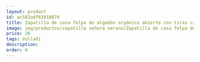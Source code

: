 ```yaml
---
layout: product
id: ac583adf63010074
title: Zapatilla de casa felpa de algodón orgánico abierta con tiras cruzadas 
image: img/productos/zapatilla señora verano/Zapatilla de casa felpa de algodón orgánico abierta con tiras cruzadas =26=Vulladi.webp
price: 26
tags: Vulladi
description: 
order: 0
---
```

